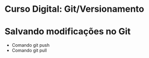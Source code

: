 # Curso Digital: Git/Versionamento

# Salvando modificações no Git
* Comando git push
*  Comando git pull
